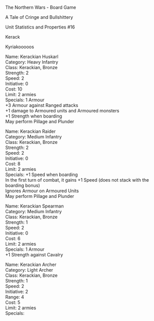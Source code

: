 The Northern Wars - Board Game

A Tale of Cringe and Bullshittery

Unit Statistics and Properties \#16

Kerack

Kyriakooooos

Name: Kerackian Huskarl  
Category: Heavy Infantry  
Class: Kerackian, Bronze  
Strength: 2  
Speed: 2  
Initiative: 0  
Cost: 10  
Limit: 2 armies  
Specials: 1 Armour  
+3 Armour against Ranged attacks  
+1 damage to Armoured units and Armoured monsters  
+1 Strength when boarding  
May perform Pillage and Plunder

Name: Kerackian Raider  
Category: Medium Infantry  
Class: Kerackian, Bronze  
Strength: 2  
Speed: 2  
Initiative: 0  
Cost: 8  
Limit: 2 armies  
Specials: +1 Speed when boarding  
In the first turn of combat, it gains +1 Speed (does not stack with the boarding
bonus)  
Ignores Armour on Armoured Units  
May perform Pillage and Plunder

Name: Kerackian Spearman  
Category: Medium Infantry  
Class: Kerackian, Bronze  
Strength: 1  
Speed: 2  
Initiative: 0  
Cost: 6  
Limit: 2 armies  
Specials: 1 Armour  
+1 Strength against Cavalry

Name: Kerackian Archer  
Category: Light Archer  
Class: Kerackian, Bronze  
Strength: 1  
Speed: 2  
Initiative: 2  
Range: 4  
Cost: 5  
Limit: 2 armies  
Specials:
